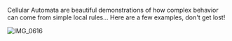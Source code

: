 Cellular Automata are beautiful demonstrations of how complex behavior can come from simple local rules...
Here are a few examples, don't get lost!


![IMG_0616](https://github.com/user-attachments/assets/0a801256-ebc8-46f6-a9bc-d4acb0df9e5e)
